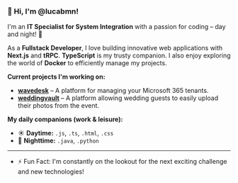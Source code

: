 ### 👋 Hi, I'm @lucabmn!

I'm an **IT Specialist for System Integration** with a passion for coding – day and night! 🚀

As a **Fullstack Developer**, I love building innovative web applications with **Next.js** and **tRPC**. **TypeScript** is my trusty companion. I also enjoy exploring the world of **Docker** to efficiently manage my projects.

**Current projects I'm working on:**

*   **[wavedesk](https://wavedesk.app/)** – A platform for managing your Microsoft 365 tenants.
*   **[weddingvault](https://weddingvault.de/)** – A platform allowing wedding guests to easily upload their photos from the event.

**My daily companions (work & leisure):**

*   ☀️ **Daytime:** `.js`, `.ts`, `.html`, `.css`
*   🌙 **Nighttime:** `.java`, `.python`

---

*   ⚡ Fun Fact: I'm constantly on the lookout for the next exciting challenge and new technologies!

<!--
lucabmn/lucabmn is a ✨ special ✨ repository because its `README.md` (this file) appears on your GitHub profile.
You can click the Preview link to take a look at your changes.
-->
